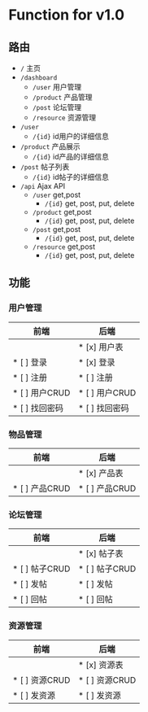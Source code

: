# Function for v1.0
## 路由
* `/` 主页
* `/dashboard` 
    * `/user` 用户管理
    * `/product` 产品管理
    * `/post` 论坛管理
    * `/resource` 资源管理
* `/user` 
    * `/{id}` id用户的详细信息
* `/product` 产品展示
    * `/{id}` id产品的详细信息
* `/post` 帖子列表
    * `/{id}` id帖子的详细信息
* `/api` Ajax API
    * `/user` get,post
        * `/{id}` get, post, put, delete
    * `/product` get,post
        * `/{id}` get, post, put, delete
    * `/post` get,post
        * `/{id}` get, post, put, delete
    * `/resource` get,post
        * `/{id}` get, post, put, delete

## 功能
### 用户管理
|前端|后端|
|---|---|
||* [x] 用户表|
|* [ ] 登录|* [x] 登录|
|* [ ] 注册|* [ ] 注册|
|* [ ] 用户CRUD|* [ ] 用户CRUD|
|* [ ] 找回密码|* [ ] 找回密码|

### 物品管理
|前端|后端|
|---|---|
||* [x] 产品表|
|* [ ] 产品CRUD|* [ ] 产品CRUD|

### 论坛管理
|前端|后端|
|---|---|
||* [x] 帖子表|
|* [ ] 帖子CRUD|* [ ] 帖子CRUD|
|* [ ] 发帖|* [ ] 发帖|
|* [ ] 回帖|* [ ] 回帖|

### 资源管理
|前端|后端|
|---|---|
||* [x] 资源表|
|* [ ] 资源CRUD|* [ ] 资源CRUD|
|* [ ] 发资源|* [ ] 发资源|
